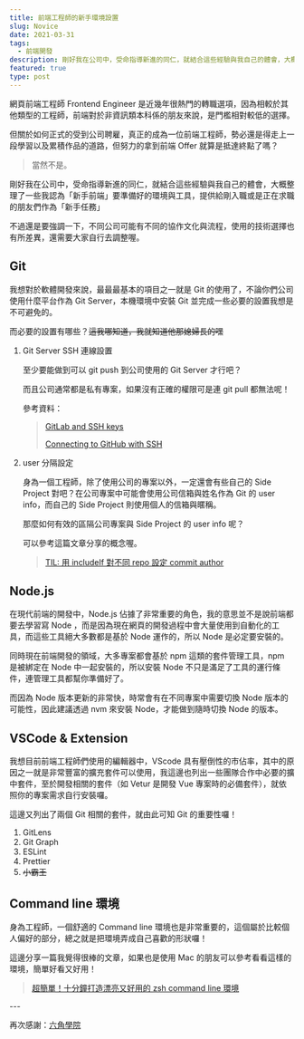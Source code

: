 ```yaml
---
title: 前端工程師的新手環境設置
slug: Novice
date: 2021-03-31
tags:
  - 前端開發
description: 剛好我在公司中，受命指導新進的同仁，就結合這些經驗與我自己的體會，大概整理了一些我認為「新手前端」要準備好的環境與工具，提供給剛入職或是正在求職的朋友們作為「新手任務」
featured: true
type: post
---
```

網頁前端工程師 Frontend Engineer 是近幾年很熱門的轉職選項，因為相較於其他類型的工程師，前端對於非資訊類本科係的朋友來說，是門檻相對較低的選擇。

但關於如何正式的受到公司聘雇，真正的成為一位前端工程師，勢必還是得走上一段學習以及累積作品的道路，但努力的拿到前端 Offer 就算是抵達終點了嗎？

> 當然不是。

剛好我在公司中，受命指導新進的同仁，就結合這些經驗與我自己的體會，大概整理了一些我認為「新手前端」要準備好的環境與工具，提供給剛入職或是正在求職的朋友們作為「新手任務」

不過還是要強調一下，不同公司可能有不同的協作文化與流程，使用的技術選擇也有所差異，還需要大家自行去調整喔。

## Git

我想對於軟體開發來說，最最最基本的項目之一就是 Git 的使用了，不論你們公司使用什麼平台作為 Git Server，本機環境中安裝 Git 並完成一些必要的設置我想是不可避免的。

而必要的設置有哪些？~~這我哪知道，我就知道他那媳婦長的嘿~~

1. Git Server SSH 連線設置

   至少要能做到可以 git push 到公司使用的 Git Server 才行吧？

   而且公司通常都是私有專案，如果沒有正確的權限可是連 git pull 都無法呢！

   參考資料：

   > [GitLab and SSH keys](https://docs.gitlab.com/ee/ssh/README.html)[](https://docs.gitlab.com/ee/ssh/README.html)
   >
   > [Connecting to GitHub with SSH](https://docs.github.com/en/github/authenticating-to-github/connecting-to-github-with-ssh)
2. user 分隔設定

   身為一個工程師，除了使用公司的專案以外，一定還會有些自己的 Side Project 對吧？在公司專案中可能會使用公司信箱與姓名作為 Git 的 user info，而自己的 Side Project 則使用個人的信箱與暱稱。

   那麼如何有效的區隔公司專案與 Side Project 的 user info 呢？

   可以參考這篇文章分享的概念喔。

   > [TIL: 用 includeIf 對不同 repo 設定 commit author](https://medium.com/@p408865/til-%E7%94%A8-includeif-%E5%B0%8D%E4%B8%8D%E5%90%8C-repo-%E8%A8%AD%E5%AE%9A-commit-author-66cc2c9f676b)

## Node.js

在現代前端的開發中，Node.js 佔據了非常重要的角色，我的意思並不是說前端都要去學習寫 Node ，而是因為現在網頁的開發過程中會大量使用到自動化的工具，而這些工具絕大多數都是基於 Node 運作的，所以 Node 是必定要安裝的。

同時現在前端開發的領域，大多專案都會基於 npm 這類的套件管理工具，npm 是被綁定在 Node 中一起安裝的，所以安裝 Node 不只是滿足了工具的運行條件，連管理工具都幫你準備好了。

而因為 Node 版本更新的非常快，時常會有在不同專案中需要切換 Node 版本的可能性，因此建議透過 nvm 來安裝 Node，才能做到隨時切換 Node 的版本。

## VSCode & Extension

我想目前前端工程師們使用的編輯器中，VScode 具有壓倒性的市佔率，其中的原因之一就是非常豐富的擴充套件可以使用，我這邊也列出一些團隊合作中必要的擴中套件，至於開發相關的套件（如 Vetur 是開發 Vue 專案時的必備套件），就依照你的專案需求自行安裝囉。

這邊又列出了兩個 Git 相關的套件，就由此可知 Git 的重要性囉！

1. GitLens
2. Git Graph
3. ESLint
4. Prettier
5. ~~小霸王~~

## Command line 環境

身為工程師，一個舒適的 Command line 環境也是非常重要的，這個屬於比較個人偏好的部分，總之就是把環境弄成自己喜歡的形狀囉！

這邊分享一篇我覺得很棒的文章，如果也是使用 Mac 的朋友可以參考看看這樣的環境，簡單好看又好用！

> [超簡單！十分鐘打造漂亮又好用的 zsh command line 環境](https://medium.com/@p408865/til-%E7%94%A8-includeif-%E5%B0%8D%E4%B8%8D%E5%90%8C-repo-%E8%A8%AD%E5%AE%9A-commit-author-66cc2c9f676bNode.js)

\---

再次感謝：[六角學院](https://www.hexschool.com/)